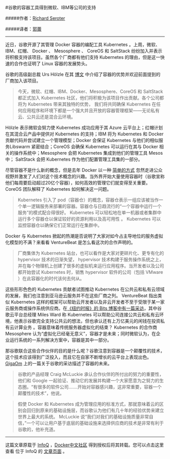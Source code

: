 #谷歌的容器工具得到微软、IBM等公司的支持

#####作者：[Richard Seroter](http://www.infoq.com/cn/author/Richard-Seroter)

#####译者：[郭蕾](http://www.infoq.com/cn/author/%E9%83%AD%E8%95%BE)

***
近日，谷歌开源了其管理 Docker 容器的编配工具 Kubernetes 。上周，微软、IBM、红帽、 Docker 、 Mesosphere 、 CoreOS 和 SaltStack 纷纷加入并表示将积极支持该项目。虽然各个厂商都有他们支持 Kubernetes 的理由，但是这一快速的合作也证明了 Linux 容器的发展势头。

谷歌的高级副总裁 Urs Hölzle 在其 [博文](http://googlecloudplatform.blogspot.com/2014/07/welcome-microsoft-redhat-ibm-docker-and-more-to-the-kubernetes-community.html) 中介绍了容器的优势并欢迎前面提到的厂商加入该项目。

>今天，微软、红帽、IBM、Docker、Mesosphere、CoreOS 和 SaltStack 都正式加入 Kubernetes 社区，他们将积极为该项目作出贡献。各个公司都将为 Kubernetes 带来其独特的优势， 我们将共同确保 Kubernetes 在任何应用程序和环境下都是一个强大并且开放的容器管理框架——无论私有云、公共云还是混合云环境。

Hölzle 表示微软会努力使 Kubernetes 成功应用于其 Azure 云平台上；红帽计划在其混合云产品中提供对 Kubernetes 的支持；IBM 将为 Kubernetes 和 Docker 贡献代码并尝试建立一个管理模型；Docker 会保证 Kubernetes 与他们的相似服务Libswarm 紧密结合；CoreOS 会确保 Kubernetes 可以运行在其与 Docker 相关的操作系统中；Mesosphere 会把 Kubernetes 集成到他们的管理工具 Mesos 中； SaltStack 会把 Kubernetes 作为他们配置管理工具集的一部分。

尽管容器不是什么新的概念，但是去年 Docker 以一种 [简单的方式](http://www.infoq.com/articles/docker-containers) 忽然走进公众视野并激发了人们对这个技术概念的兴趣。当外界开始大量使用容器时（谷歌宣称他们每周要启动超过20亿个容器），如何高效的管理它们就变得至关重要。 CoreOS 团队解释了 Kubernetes 如何解决这一问题。

> Kubernetes 引入了 pod（容器仓）的概念，容器仓表示一组应该被当作一个单一逻辑服务来部署的容器。容器仓与日趋流行的“一个容器中运行一个服务”的模式配合得很好。 Kubernetes 可以轻松地在单一机器或者集群中运行多个容器仓以保证较好的资源利用以及高可用性 。 Kubernetes 可以监控容器仓以确保它们正常运行在集群中。

Docker 与 Kubernetes 掀起的热潮是否说明了大家对如今占主导地位的服务虚拟化模型的不满？来看看 VentureBeat 是怎么看这次的合作声明的。

> 厂商集体为 Kubernetes 站台，也可以看作是大家对更碎片化、更专有化的 hypervisor 技术的日渐失望， hypervisor 技术构建于服务操作系统之上，并在每个物理机上创建了很多的虚拟机来运行应用程序。当开发者以及公司都开始尝试 Kubernetes 时，销售 hypervisor 软件的公司（包括 VMware ）在此容器化的时代该何去何从。

这些形形色色的 Kubernetes 贡献者试图推动 Kubernetes 在公共云和私有云领域的发展，我们也注意到亚马逊云服务并不在这些厂商之列。 VentureBeat 指出类似 Kubernetes 这样的框架可以帮助云开发者以及非云开发者不至于受限于某一家云服务商或操作系统供应商。在[《纽约时报》的 Bits 博客中有一篇采访](http://bits.blogs.nytimes.com/2014/07/10/cloud-computing-giants-add-to-open-source-credentials-with-kubernetes/?_php=true&_type=blogs&_php=true&_type=blogs&_php=true&_type=blogs&_r=2&)，其中谷歌云平台总经理 Miles Ward 称 Kubernetes 可以帮助公司连接公共云和私有云环境，他表示谷歌完全支持公共云的想法，但也承认还有上万亿美元的闲钱在投资私有云计算业务 。容器意味着传统服务器虚拟化的结束？ Kubernetes 的合作商 Mesosphere 认为“虚拟化已经毫无意义”，容器才是未来；同时微软认为，在企业运行系统的一系列解决方案中，容器是其中一部分。

那谷歌联合这些合作伙伴的目的是什么呢？谷歌注意到容器是一个颠覆性的技术，这个技术应该得到广泛投入，而且它在自家不断增长的云平台上表现出色。 [GigaOm](http://gigaom.com/2014/07/10/with-microsoft-ibm-and-red-hat-backing-it-googles-kubernetes-is-a-peace-pipe-and-trojan-horse/) 上的一篇关于谷歌的采访描述了容器的未来。

>谷歌的产品经理 Craig McLuckie 承认合作伙伴的所付出的努力的重要性，他们和 Google 一起验证、推动它的发展并构建一个大家愿意为之努力的生态圈。“有很多的软件公司…….开始对容器感兴趣，这非常重要，容器一个颠覆性的技术”，他说。

>假使 Docker 和 Kubernetes 成为管理应用的标准方式，那就意味着云的区别会回归到原来的基础设施层，而谷歌认为他们有几十年的经验优势来建立世界上最大的系统。 McLuckie 说“我们对我们的基础设施质量非常自信，”一个可以让用户基于底层的基础设施来选择供应商的技术是非常有利于谷歌的，他补充道。

***

这篇文章原载于 [InfoQ](http://www.infoq.com/cn/) ，[Docker中文社区](https://www.dockboard.org) 得到授权后将其转载。您可以点击这里查看 位于 InfoQ 的 [文章页面](http://www.infoq.com/cn/news/2014/07/google-kubernetes) 。
